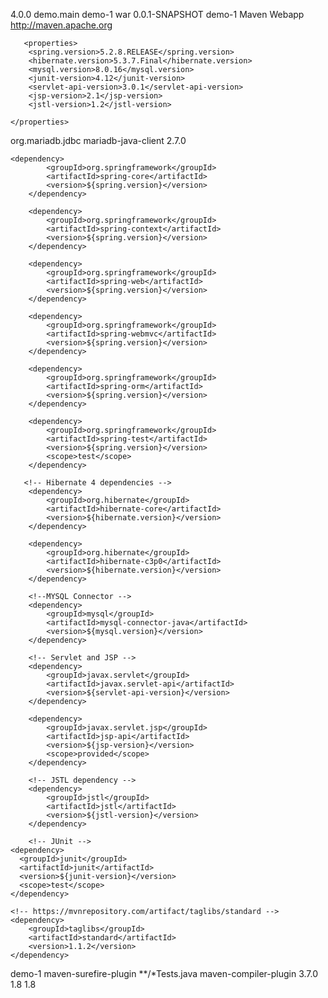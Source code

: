 
<project xmlns="http://maven.apache.org/POM/4.0.0" xmlns:xsi="http://www.w3.org/2001/XMLSchema-instance"
  xsi:schemaLocation="http://maven.apache.org/POM/4.0.0 http://maven.apache.org/maven-v4_0_0.xsd">
  <modelVersion>4.0.0</modelVersion>
  <groupId>demo.main</groupId>
  <artifactId>demo-1</artifactId>
  <packaging>war</packaging>
  <version>0.0.1-SNAPSHOT</version>
  <name>demo-1 Maven Webapp</name>
  <url>http://maven.apache.org</url>
  <!-- Specifying the Versions of Spring, Hibernate, MySQL etc -->
       <properties>
        <spring.version>5.2.8.RELEASE</spring.version>
        <hibernate.version>5.3.7.Final</hibernate.version>
        <mysql.version>8.0.16</mysql.version>
        <junit-version>4.12</junit-version>
        <servlet-api-version>3.0.1</servlet-api-version>
        <jsp-version>2.1</jsp-version>
        <jstl-version>1.2</jstl-version>
        
    </properties>
  
  <dependencies>
  
 <dependency>
    <groupId>org.mariadb.jdbc</groupId>
    <artifactId>mariadb-java-client</artifactId>
    <version>2.7.0</version>
</dependency>
  
  	<dependency>
            <groupId>org.springframework</groupId>
            <artifactId>spring-core</artifactId>
            <version>${spring.version}</version>
        </dependency>
  
        <dependency>
            <groupId>org.springframework</groupId>
            <artifactId>spring-context</artifactId>
            <version>${spring.version}</version>
        </dependency>
  
        <dependency>
            <groupId>org.springframework</groupId>
            <artifactId>spring-web</artifactId>
            <version>${spring.version}</version>
        </dependency>
  
        <dependency>
            <groupId>org.springframework</groupId>
            <artifactId>spring-webmvc</artifactId>
            <version>${spring.version}</version>
        </dependency>
  
        <dependency>
            <groupId>org.springframework</groupId>
            <artifactId>spring-orm</artifactId>
            <version>${spring.version}</version>
        </dependency>
  
        <dependency>
            <groupId>org.springframework</groupId>
            <artifactId>spring-test</artifactId>
            <version>${spring.version}</version>
            <scope>test</scope>
        </dependency>
       
       <!-- Hibernate 4 dependencies -->
        <dependency>
            <groupId>org.hibernate</groupId>
            <artifactId>hibernate-core</artifactId>
            <version>${hibernate.version}</version>
        </dependency>
        	
        <dependency>
            <groupId>org.hibernate</groupId>
            <artifactId>hibernate-c3p0</artifactId>
            <version>${hibernate.version}</version>
        </dependency>
        
        <!--MYSQL Connector -->
        <dependency>
            <groupId>mysql</groupId>
            <artifactId>mysql-connector-java</artifactId>
            <version>${mysql.version}</version>
        </dependency>
  
        <!-- Servlet and JSP -->
        <dependency>
            <groupId>javax.servlet</groupId>
            <artifactId>javax.servlet-api</artifactId>
            <version>${servlet-api-version}</version>
        </dependency>
  
        <dependency>
            <groupId>javax.servlet.jsp</groupId>
            <artifactId>jsp-api</artifactId>
            <version>${jsp-version}</version>
            <scope>provided</scope>
        </dependency>
  
        <!-- JSTL dependency -->
        <dependency>
            <groupId>jstl</groupId>
            <artifactId>jstl</artifactId>
            <version>${jstl-version}</version>
        </dependency>
  
        <!-- JUnit -->
    <dependency>
      <groupId>junit</groupId>
      <artifactId>junit</artifactId>
      <version>${junit-version}</version>
      <scope>test</scope>
    </dependency>
    
    <!-- https://mvnrepository.com/artifact/taglibs/standard -->
	<dependency>
    	<groupId>taglibs</groupId>
    	<artifactId>standard</artifactId>
    	<version>1.1.2</version>
	</dependency>   
    
  </dependencies>
  <build>
    <finalName>demo-1</finalName>
    <plugins>
              <plugin>
                <artifactId>maven-surefire-plugin</artifactId>
                <configuration>
                    <includes>
                        <include>**/*Tests.java</include>
                    </includes>
                </configuration>
            </plugin>
            <plugin>
                <artifactId>maven-compiler-plugin</artifactId>
                <version>3.7.0</version>
                <configuration>
                    <source>1.8</source>
                    <target>1.8</target>
                </configuration>
            </plugin>
        </plugins>
  </build>
</project>
